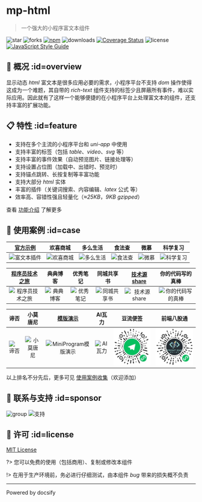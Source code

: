 # mp-html

> 一个强大的小程序富文本组件

![star](https://img.shields.io/github/stars/jin-yufeng/mp-html)
![forks](https://img.shields.io/github/forks/jin-yufeng/mp-html)
[![npm](https://img.shields.io/npm/v/mp-html)](https://www.npmjs.com/package/mp-html)
![downloads](https://img.shields.io/npm/dt/mp-html)
[![Coverage Status](https://coveralls.io/repos/github/jin-yufeng/mp-html/badge.svg?branch=master)](https://coveralls.io/github/jin-yufeng/mp-html?branch=master)
![license](https://img.shields.io/github/license/jin-yufeng/mp-html)
[![JavaScript Style Guide](https://img.shields.io/badge/code_style-standard-brightgreen.svg)](https://standardjs.com)

## 📢 概况 :id=overview
显示动态 *html* 富文本是很多应用必要的需求，小程序平台不支持 *dom* 操作使得这成为一个难题，其自带的 *rich-text* 组件支持的标签少且屏蔽所有事件，难以实际应用。因此就有了这样一个能够便捷的在小程序平台上处理富文本的组件，还支持丰富的扩展功能。  

## 📋 特性 :id=feature
- 支持在多个主流的小程序平台和 *uni-app* 中使用
- 支持丰富的标签（包括 *table*、*video*、*svg* 等）
- 支持丰富的事件效果（自动预览图片、链接处理等）
- 支持设置占位图（加载中、出错时、预览时）
- 支持锚点跳转、长按复制等丰富功能
- 支持大部分 *html* 实体
- 丰富的插件（关键词搜索、内容编辑、*latex* 公式 等）
- 效率高、容错性强且轻量化（*≈25KB*，*9KB gzipped*）

查看 [功能介绍](overview/feature) 了解更多

## 🎉 使用案例 :id=case

| [官方示例](https://github.com/jin-yufeng/mp-html-demo) | 欢喜商城 | 多么生活 | 食法查 | 微慕 | 科学复习 |
|:---:|:---:|:---:|:---:|:---:|:---:|
| ![富文本插件](assets/case/富文本插件.jpg) | ![欢喜商城](assets/case/欢喜商城.png) | ![多么生活](assets/case/多么生活.jpg) | ![食法查](assets/case/食法查.png) | ![微慕](assets/case/微慕.jpg) | ![科学复习](assets/case/科学复习.png) |

| [程序员技术之旅](https://github.com/fendoudebb/z-blog-wx) | 典典博客 | 优秀笔记 | 同城共享书 | [技术源 share](https://github.com/wangsrGit119/mini-blog-halo) | 你的代码写的真棒 |
|:---:|:---:|:---:|:---:|:---:|:---:|
| ![程序员技术之旅](assets/case/程序员技术之旅.jpg) | ![典典博客](assets/case/典典博客.jpg) | ![优秀笔记](assets/case/优秀笔记.jpg) | ![同城共享书](assets/case/同城共享书.jpg) | ![技术源share](assets/case/技术源share.jpg) | ![你的代码写的真棒](assets/case/你的代码写的真棒.jpg) |

| 谛否 | 小莫唐尼 | [模版演示](https://github.com/zhihuifanqiechaodan/miniprogram-template) | AI瓦力 | 豆流便签 | 前端八股通 |
|:---:|:---:|:---:|:---:|:---:|:---:|
| ![谛否](assets/case/谛否.jpg) | ![小莫唐尼](assets/case/小莫唐尼.png) | ![MiniProgram模版演示](assets/case/MiniProgram模版演示.jpg) | ![AI瓦力](assets/case/AI瓦力.jpg) | ![豆流便签](assets/case/豆流便签.jpg) | ![前端八股通](assets/case/前端八股通.jpg) |

以上排名不分先后，更多可见 [使用案例收集](https://github.com/jin-yufeng/mp-html/issues/27)（欢迎添加）  

## 🎈 联系与支持 :id=sponsor
![group](assets/group.jpg)
![支持](assets/sponsor.png)

## 📃 许可 :id=license
[MIT License](https://github.com/jin-yufeng/mp-html/blob/master/LICENSE)  

?> 您可以免费的使用（包括商用）、复制或修改本组件  

!> 在用于生产环境前，务必进行仔细测试，由本组件 *bug* 带来的损失概不负责  

---
Powered by docsify